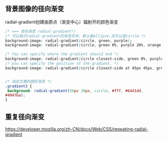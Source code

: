 ## 背景图像的径向渐变
radial-gradient创建由原点（渐变中心）辐射开的颜色渐变
```css
/* === 径向渐变 radial-gradient*/
/* 可以指示radial-gradient的渐变形状，默认是ellipse,还可以是circle */
background-image: radial-gradient(circle, green, purple);
background-image: radial-gradient(circle, green 0%, purple 20%, orange 100%);

/* You can specify where the gradient should end */
background-image: radial-gradient(circle closest-side, green 0%, purple 20%, orange 100%);
/* you can specify the position of the gradient. */
background-image: radial-gradient(circle closest-side at 45px 45px, green 0%, purple 20%, orange 100%);


/* 指定位置的圆形渐变 */
.gradient3 {
 background: radial-gradient(50px 30px, circle, #fff, #64d1dd,
#4947ba);
} 
```

## 重复径向渐变
https://developer.mozilla.org/zh-CN/docs/Web/CSS/repeating-radial-gradient